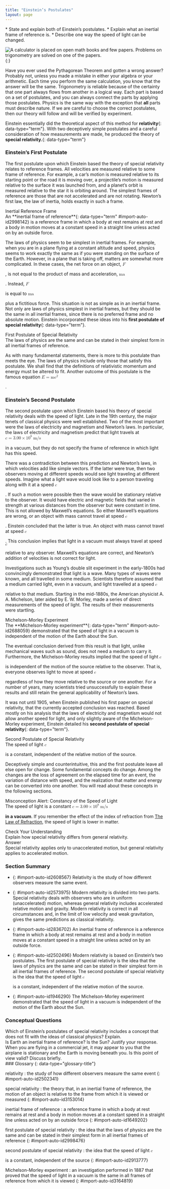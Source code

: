 ```yaml
---
title: "Einstein’s Postulates"
layout: page
---
```



<div data-type="abstract" markdown="1">
* State and explain both of Einstein’s postulates.
* Explain what an inertial frame of reference is.
* Describe one way the speed of light can be changed.

</div>

 ![A calculator is placed on open math books and few papers. Problems on trigonometry are solved on one of the papers.](../resources/Figure_29_01_01a.jpg "Special relativity resembles trigonometry in that both are reliable because they are based on postulates that flow one from another in a logical way. (credit: Jon Oakley, Flickr)"){:}

Have you ever used the Pythagorean Theorem and gotten a wrong answer? Probably not, unless you made a mistake in either your algebra or your arithmetic. Each time you perform the same calculation, you know that the answer will be the same. Trigonometry is reliable because of the certainty that one part always flows from another in a logical way. Each part is based on a set of postulates, and you can always connect the parts by applying those postulates. Physics is the same way with the exception that **all** parts must describe nature. If we are careful to choose the correct postulates, then our theory will follow and will be verified by experiment.

Einstein essentially did the theoretical aspect of this method for **relativity**{: data-type="term"}. With two deceptively simple postulates and a careful consideration of how measurements are made, he produced the theory of **special relativity.**{: data-type="term"}

### Einstein’s First Postulate

The first postulate upon which Einstein based the theory of special relativity relates to reference frames. All velocities are measured relative to some frame of reference. For example, a car’s motion is measured relative to its starting point or the road it is moving over, a projectile’s motion is measured relative to the surface it was launched from, and a planet’s orbit is measured relative to the star it is orbiting around. The simplest frames of reference are those that are not accelerated and are not rotating. Newton’s first law, the law of inertia, holds exactly in such a frame.

<div data-type="note" data-has-label="true" data-label="" markdown="1">
<div data-type="title">
Inertial Reference Frame
</div>
An **inertial frame of reference**{: data-type="term" #import-auto-id2998142} is a reference frame in which a body at rest remains at rest and a body in motion moves at a constant speed in a straight line unless acted on by an outside force.

</div>

The laws of physics seem to be simplest in inertial frames. For example, when you are in a plane flying at a constant altitude and speed, physics seems to work exactly the same as if you were standing on the surface of the Earth. However, in a plane that is taking off, matters are somewhat more complicated. In these cases, the net force on an object, <math xmlns="http://www.w3.org/1998/Math/MathML"><semantics><mrow><mrow><mi>F</mi></mrow><mrow /></mrow><annotation encoding="StarMath 5.0"> size 12{F} {}</annotation></semantics></math>

, is not equal to the product of mass and acceleration, <math xmlns="http://www.w3.org/1998/Math/MathML"><semantics><mrow><mrow><mstyle fontstyle="italic"><mrow><mtext>ma</mtext></mrow></mstyle></mrow><mrow /></mrow><annotation encoding="StarMath 5.0"> size 12{ ital "ma"} {}</annotation></semantics></math>

. Instead, <math xmlns="http://www.w3.org/1998/Math/MathML"><semantics><mrow><mrow><mi>F</mi></mrow><mrow /></mrow><annotation encoding="StarMath 5.0"> size 12{F} {}</annotation></semantics></math>

 is equal to <math xmlns="http://www.w3.org/1998/Math/MathML"><semantics><mrow><mrow><mstyle fontstyle="italic"><mrow><mtext>ma</mtext></mrow></mstyle></mrow><mrow /></mrow><annotation encoding="StarMath 5.0"> size 12{ ital "ma"} {}</annotation></semantics></math>

 plus a fictitious force. This situation is not as simple as in an inertial frame. Not only are laws of physics simplest in inertial frames, but they should be the same in all inertial frames, since there is no preferred frame and no absolute motion. Einstein incorporated these ideas into his **first postulate of special relativity**{: data-type="term"}.

<div data-type="note" data-has-label="true" data-label="" markdown="1">
<div data-type="title">
First Postulate of Special Relativity
</div>
The laws of physics are the same and can be stated in their simplest form in all inertial frames of reference.

</div>

As with many fundamental statements, there is more to this postulate than meets the eye. The laws of physics include only those that satisfy this postulate. We shall find that the definitions of relativistic momentum and energy must be altered to fit. Another outcome of this postulate is the famous equation <math xmlns="http://www.w3.org/1998/Math/MathML"><semantics><mrow><mrow><mrow><mi>E</mi><mo stretchy="false">=</mo><mrow><msup><mi fontstyle="italic">mc</mi><mrow><mn>2</mn></mrow></msup></mrow></mrow></mrow><mrow /></mrow><annotation encoding="StarMath 5.0"> size 12{E= ital "mc" rSup { size 8{2} } } {}</annotation></semantics></math>

.

### Einstein’s Second Postulate

The second postulate upon which Einstein based his theory of special relativity deals with the speed of light. Late in the 19th century, the major tenets of classical physics were well established. Two of the most important were the laws of electricity and magnetism and Newton’s laws. In particular, the laws of electricity and magnetism predict that light travels at <math xmlns="http://www.w3.org/1998/Math/MathML"><semantics><mrow><mrow><mrow><mrow><mi>c</mi><mo stretchy="false">=</mo><mn>3</mn></mrow><mtext>.</mtext><mrow><mtext>00</mtext><mo stretchy="false">×</mo><msup><mtext>10</mtext><mrow><mn>8</mn></mrow></msup></mrow><mspace width="0.25em" /><mtext>m/s</mtext></mrow></mrow><mrow /></mrow><annotation encoding="StarMath 5.0"> size 12{c=3 "." "00" times "10" rSup { size 8{8} } `"m/s"} {}</annotation></semantics></math>

 in a vacuum, but they do not specify the frame of reference in which light has this speed.

There was a contradiction between this prediction and Newton’s laws, in which velocities add like simple vectors. If the latter were true, then two observers moving at different speeds would see light traveling at different speeds. Imagine what a light wave would look like to a person traveling along with it at a speed <math xmlns="http://www.w3.org/1998/Math/MathML"><semantics><mrow><mrow><mi>c</mi></mrow><mrow /></mrow><annotation encoding="StarMath 5.0"> size 12{c} {}</annotation></semantics></math>

. If such a motion were possible then the wave would be stationary relative to the observer. It would have electric and magnetic fields that varied in strength at various distances from the observer but were constant in time. This is not allowed by Maxwell’s equations. So either Maxwell’s equations are wrong, or an object with mass cannot travel at speed <math xmlns="http://www.w3.org/1998/Math/MathML"><semantics><mrow><mrow><mi>c</mi></mrow><mrow /></mrow><annotation encoding="StarMath 5.0"> size 12{c} {}</annotation></semantics></math>

. Einstein concluded that the latter is true. An object with mass cannot travel at speed <math xmlns="http://www.w3.org/1998/Math/MathML"><semantics><mrow><mrow><mi>c</mi></mrow><mrow /></mrow><annotation encoding="StarMath 5.0"> size 12{c} {}</annotation></semantics></math>

. This conclusion implies that light in a vacuum must always travel at speed <math xmlns="http://www.w3.org/1998/Math/MathML"><semantics><mrow><mrow><mi>c</mi></mrow><mrow /></mrow><annotation encoding="StarMath 5.0"> size 12{c} {}</annotation></semantics></math>

 relative to any observer. Maxwell’s equations are correct, and Newton’s addition of velocities is not correct for light.

Investigations such as Young’s double slit experiment in the early-1800s had convincingly demonstrated that light is a wave. Many types of waves were known, and all travelled in some medium. Scientists therefore assumed that a medium carried light, even in a vacuum, and light travelled at a speed <math xmlns="http://www.w3.org/1998/Math/MathML"><semantics><mrow><mrow><mi>c</mi></mrow><mrow /></mrow><annotation encoding="StarMath 5.0"> size 12{c} {}</annotation></semantics></math>

 relative to that medium. Starting in the mid-1880s, the American physicist A. A. Michelson, later aided by E. W. Morley, made a series of direct measurements of the speed of light. The results of their measurements were startling.

<div data-type="note" data-has-label="true" data-label="" markdown="1">
<div data-type="title">
Michelson-Morley Experiment
</div>
The **Michelson-Morley experiment**{: data-type="term" #import-auto-id2688059} demonstrated that the speed of light in a vacuum is independent of the motion of the Earth about the Sun.

</div>

The eventual conclusion derived from this result is that light, unlike mechanical waves such as sound, does not need a medium to carry it. Furthermore, the Michelson-Morley results implied that the speed of light <math xmlns="http://www.w3.org/1998/Math/MathML"><semantics><mrow><mrow><mi>c</mi></mrow><mrow /></mrow><annotation encoding="StarMath 5.0"> size 12{c} {}</annotation></semantics></math>

 is independent of the motion of the source relative to the observer. That is, everyone observes light to move at speed <math xmlns="http://www.w3.org/1998/Math/MathML"><semantics><mrow><mrow><mi>c</mi></mrow><mrow /></mrow><annotation encoding="StarMath 5.0"> size 12{c} {}</annotation></semantics></math>

 regardless of how they move relative to the source or one another. For a number of years, many scientists tried unsuccessfully to explain these results and still retain the general applicability of Newton’s laws.

It was not until 1905, when Einstein published his first paper on special relativity, that the currently accepted conclusion was reached. Based mostly on his analysis that the laws of electricity and magnetism would not allow another speed for light, and only slightly aware of the Michelson-Morley experiment, Einstein detailed his **second postulate of special relativity**{: data-type="term"}.

<div data-type="note" data-has-label="true" data-label="" markdown="1">
<div data-type="title">
Second Postulate of Special Relativity
</div>
The speed of light <math xmlns="http://www.w3.org/1998/Math/MathML"><semantics><mrow><mrow><mi>c</mi></mrow><mrow /></mrow><annotation encoding="StarMath 5.0"> size 12{c} {}</annotation></semantics></math>

 is a constant, independent of the relative motion of the source.

</div>

Deceptively simple and counterintuitive, this and the first postulate leave all else open for change. Some fundamental concepts do change. Among the changes are the loss of agreement on the elapsed time for an event, the variation of distance with speed, and the realization that matter and energy can be converted into one another. You will read about these concepts in the following sections.

<div data-type="note" data-has-label="true" data-label="" markdown="1">
<div data-type="title">
Misconception Alert: Constancy of the Speed of Light
</div>
The speed of light is a constant <math xmlns="http://www.w3.org/1998/Math/MathML"><semantics><mrow><mrow><mrow><mrow><mi>c</mi><mo stretchy="false">=</mo><mn>3.00</mn><mo stretchy="false">×</mo><msup><mtext>10</mtext><mrow><mn>8</mn></mrow></msup></mrow><mspace width="0.25em" /><mtext>m/s</mtext></mrow></mrow><mrow /></mrow><annotation encoding="StarMath 5.0"> size 12{c=3 "." "00" times "10" rSup { size 8{8} } `"m/s"} {}</annotation></semantics></math>

 **in a vacuum**. If you remember the effect of the index of refraction from [The Law of Refraction](/m42459), the speed of light is lower in matter.

</div>

<div data-type="exercise" data-element-type="check-understanding" data-label="">
<div data-type="title">
Check Your Understanding
</div>
<div data-type="problem" markdown="1">
Explain how special relativity differs from general relativity.

</div>
<div data-type="solution" markdown="1">
<div data-type="title">
Answer
</div>
Special relativity applies only to unaccelerated motion, but general relativity applies to accelerated motion.

</div>
</div>

### Section Summary

* {: #import-auto-id2608567} Relativity is the study of how different observers measure the same event.
* {: #import-auto-id2573975} Modern relativity is divided into two parts. Special relativity deals with observers who are in uniform (unaccelerated) motion, whereas general relativity includes accelerated relative motion and gravity. Modern relativity is correct in all circumstances and, in the limit of low velocity and weak gravitation, gives the same predictions as classical relativity.
* {: #import-auto-id2836702} An inertial frame of reference is a reference frame in which a body at rest remains at rest and a body in motion moves at a constant speed in a straight line unless acted on by an outside force.
* {: #import-auto-id2502496} Modern relativity is based on Einstein’s two postulates. The first postulate of special relativity is the idea that the laws of physics are the same and can be stated in their simplest form in all inertial frames of reference. The second postulate of special relativity is the idea that the speed of light
  <math xmlns="http://www.w3.org/1998/Math/MathML"><semantics><mrow><mrow><mi>c</mi></mrow><mrow /></mrow><annotation encoding="StarMath 5.0"> size 12{c} {}</annotation></semantics></math>
  
  is a constant, independent of the relative motion of the source.
* {: #import-auto-id1946290} The Michelson-Morley experiment demonstrated that the speed of light in a vacuum is independent of the motion of the Earth about the Sun.

### Conceptual Questions

<div data-type="exercise" data-element-type="conceptual-questions">
<div data-type="problem" markdown="1">
Which of Einstein’s postulates of special relativity includes a concept that does not fit with the ideas of classical physics? Explain.

</div>
</div>

<div data-type="exercise" data-element-type="conceptual-questions">
<div data-type="problem" markdown="1">
Is Earth an inertial frame of reference? Is the Sun? Justify your response.

</div>
</div>

<div data-type="exercise" data-element-type="conceptual-questions">
<div data-type="problem" markdown="1">
When you are flying in a commercial jet, it may appear to you that the airplane is stationary and the Earth is moving beneath you. Is this point of view valid? Discuss briefly.

</div>
</div>

<div data-type="glossary" markdown="1">
### Glossary
{: data-type="glossary-title"}

relativity
: the study of how different observers measure the same event
{: #import-auto-id2502341}

special relativity
: the theory that, in an inertial frame of reference, the motion of an object is relative to the frame from which it is viewed or measured
{: #import-auto-id3153014}

inertial frame of reference
: a reference frame in which a body at rest remains at rest and a body in motion moves at a constant speed in a straight line unless acted on by an outside force
{: #import-auto-id1649202}

first postulate of special relativity
: the idea that the laws of physics are the same and can be stated in their simplest form in all inertial frames of reference
{: #import-auto-id2998476}

second postulate of special relativity
: the idea that the speed of light
  <math xmlns="http://www.w3.org/1998/Math/MathML"><semantics><mrow><mrow><mi>c</mi></mrow><mrow /></mrow><annotation encoding="StarMath 5.0"> size 12{c} {}</annotation></semantics></math>
  
  is a constant, independent of the source
{: #import-auto-id2913777}

Michelson-Morley experiment
: an investigation performed in 1887 that proved that the speed of light in a vacuum is the same in all frames of reference from which it is viewed
{: #import-auto-id3164819}

</div>

